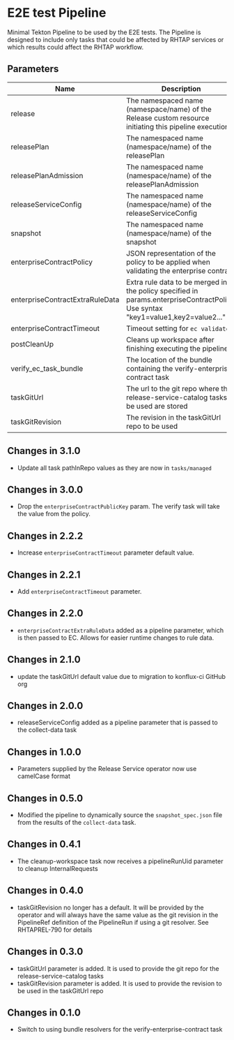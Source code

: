# E2E test Pipeline

Minimal Tekton Pipeline to be used by the E2E tests. The Pipeline is designed to include only tasks that could be
affected by RHTAP services or which results could affect the RHTAP workflow.

## Parameters

| Name                            | Description                                                                                            | Optional | Default value |
|---------------------------------|--------------------------------------------------------------------------------------------------------|----------|---------------|
| release                         | The namespaced name (namespace/name) of the Release custom resource initiating this pipeline execution | No       | -             |
| releasePlan                     | The namespaced name (namespace/name) of the releasePlan                                                | No       | -             |
| releasePlanAdmission            | The namespaced name (namespace/name) of the releasePlanAdmission                                       | No       | -             |
| releaseServiceConfig            | The namespaced name (namespace/name) of the releaseServiceConfig                                       | No       | -             |
| snapshot                        | The namespaced name (namespace/name) of the snapshot                                                   | No       | -             |
| enterpriseContractPolicy        | JSON representation of the policy to be applied when validating the enterprise contract                | No       | -             |
| enterpriseContractExtraRuleData | Extra rule data to be merged into the policy specified in params.enterpriseContractPolicy. Use syntax "key1=value1,key2=value2..." | Yes | pipeline_intention=release |
| enterpriseContractTimeout       | Timeout setting for `ec validate`                                                                      | Yes      | 40m0s         |
| postCleanUp                     | Cleans up workspace after finishing executing the pipeline                                             | Yes      | true          |
| verify_ec_task_bundle           | The location of the bundle containing the verify-enterprise-contract task                              | No       | -             |
| taskGitUrl                      | The url to the git repo where the release-service-catalog tasks to be used are stored                  | Yes      | https://github.com/konflux-ci/release-service-catalog.git |
| taskGitRevision                 | The revision in the taskGitUrl repo to be used                                                         | No       | -             |

## Changes in 3.1.0
* Update all task pathInRepo values as they are now in `tasks/managed`

## Changes in 3.0.0
* Drop the `enterpriseContractPublicKey` param. The verify task will take the value from the policy.

## Changes in 2.2.2
* Increase `enterpriseContractTimeout` parameter default value.

## Changes in 2.2.1
* Add `enterpriseContractTimeout` parameter.

## Changes in 2.2.0
* `enterpriseContractExtraRuleData` added as a pipeline parameter, which is
  then passed to EC. Allows for easier runtime changes to rule data.

## Changes in 2.1.0
* update the taskGitUrl default value due to migration
  to konflux-ci GitHub org

## Changes in 2.0.0
* releaseServiceConfig added as a pipeline parameter that is passed to the collect-data task

## Changes in 1.0.0
* Parameters supplied by the Release Service operator now use camelCase format

## Changes in 0.5.0
* Modified the pipeline to dynamically source the `snapshot_spec.json`
  file from the results of the `collect-data` task.

## Changes in 0.4.1
* The cleanup-workspace task now receives a pipelineRunUid parameter to cleanup InternalRequests

## Changes in 0.4.0
* taskGitRevision no longer has a default. It will be provided by the operator and will always have the same value as
  the git revision in the PipelineRef definition of the PipelineRun if using a git resolver. See RHTAPREL-790 for details

## Changes in 0.3.0
* taskGitUrl parameter is added. It is used to provide the git repo for the release-service-catalog tasks
* taskGitRevision parameter is added. It is used to provide the revision to be used in the taskGitUrl repo

## Changes in 0.1.0
* Switch to using bundle resolvers for the verify-enterprise-contract task
